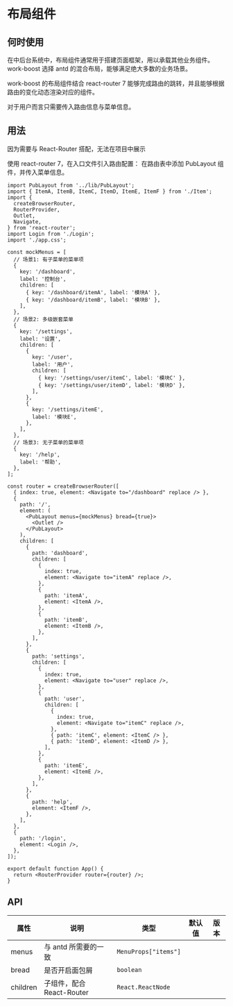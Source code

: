 # 布局组件

## 何时使用

在中后台系统中，布局组件通常用于搭建页面框架，用以承载其他业务组件。work-boost 选择 antd 的混合布局，能够满足绝大多数的业务场景。

work-boost 的布局组件结合 react-router 7 能够完成路由的跳转，并且能够根据路由的变化动态渲染对应的组件。

对于用户而言只需要传入路由信息与菜单信息。

## 用法

因为需要与 React-Router 搭配，无法在项目中展示

使用 react-router 7，在入口文件引入路由配置：
在路由表中添加 PubLayout 组件，并传入菜单信息。

```tsx | pure
import PubLayout from '../lib/PubLayout';
import { ItemA, ItemB, ItemC, ItemD, ItemE, ItemF } from './Item';
import {
  createBrowserRouter,
  RouterProvider,
  Outlet,
  Navigate,
} from 'react-router';
import Login from './Login';
import './app.css';

const mockMenus = [
  // 场景1: 有子菜单的菜单项
  {
    key: '/dashboard',
    label: '控制台',
    children: [
      { key: '/dashboard/itemA', label: '模块A' },
      { key: '/dashboard/itemB', label: '模块B' },
    ],
  },
  // 场景2: 多级嵌套菜单
  {
    key: '/settings',
    label: '设置',
    children: [
      {
        key: '/user',
        label: '用户',
        children: [
          { key: '/settings/user/itemC', label: '模块C' },
          { key: '/settings/user/itemD', label: '模块D' },
        ],
      },
      {
        key: '/settings/itemE',
        label: '模块E',
      },
    ],
  },
  // 场景3: 无子菜单的菜单项
  {
    key: '/help',
    label: '帮助',
  },
];

const router = createBrowserRouter([
  { index: true, element: <Navigate to="/dashboard" replace /> },
  {
    path: '/',
    element: (
      <PubLayout menus={mockMenus} bread={true}>
        <Outlet />
      </PubLayout>
    ),
    children: [
      {
        path: 'dashboard',
        children: [
          {
            index: true,
            element: <Navigate to="itemA" replace />,
          },
          {
            path: 'itemA',
            element: <ItemA />,
          },
          {
            path: 'itemB',
            element: <ItemB />,
          },
        ],
      },
      {
        path: 'settings',
        children: [
          {
            index: true,
            element: <Navigate to="user" replace />,
          },
          {
            path: 'user',
            children: [
              {
                index: true,
                element: <Navigate to="itemC" replace />,
              },
              { path: 'itemC', element: <ItemC /> },
              { path: 'itemD', element: <ItemD /> },
            ],
          },
          {
            path: 'itemE',
            element: <ItemE />,
          },
        ],
      },
      {
        path: 'help',
        element: <ItemF />,
      },
    ],
  },
  {
    path: '/login',
    element: <Login />,
  },
]);

export default function App() {
  return <RouterProvider router={router} />;
}
```

## API

| 属性     | 说明                                 | 类型                 | 默认值 | 版本 |
| -------- | ------------------------------------ | -------------------- | ------ | ---- |
| menus    | 与 antd 所需要的一致                 | `MenuProps["items"]` |        |      |
| bread    | 是否开启面包屑                       | `boolean`            |        |      |
| children | 子组件，配合 React-Router <Outlet /> | `React.ReactNode`    |        |      |
